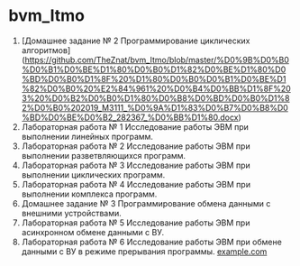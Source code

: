 # bvm_Itmo
1.	[Домашнее задание № 2 Программирование циклических алгоритмов] (https://github.com/TheZnat/bvm_Itmo/blob/master/%D0%9B%D0%B0%D0%B1%D0%BE%D1%80%D0%B0%D1%82%D0%BE%D1%80%D0%BD%D0%B0%D1%8F%20%D1%80%D0%B0%D0%B1%D0%BE%D1%82%D0%B0%20%E2%84%961%20%D0%B4%D0%BB%D1%8F%203%20%D0%B2%D0%B0%D1%80%D0%B8%D0%BD%D0%B0%D1%82%D0%B0%202019_M3111_%D0%9A%D1%83%D0%B7%D0%B8%D0%BD%D0%BE%D0%B2_282367_%D0%BB%D1%80.docx)
2.	Лабораторная работа № 1 Исследование работы ЭВМ при выполнении линейных программ.
3.	Лабораторная работа № 2 Исследование работы ЭВМ при выполнении разветвляющихся программ.
4.  Лабораторная работа № 3 Исследование работы ЭВМ при выполнении циклических программ.
5.  Лабораторная работа № 4 Исследование работы ЭВМ при выполнении комплекса программ.
6.  Домашнее задание № 3 Программирование обмена данными с внешними устройствами.
7.  Лабораторная работа № 5 Исследование работы ЭВМ при асинхронном обмене данными с ВУ.
8.  Лабораторная работа № 6 Исследование работы ЭВМ при обмене данными с ВУ в режиме прерывания программы.
[example.com](http://example.com)
